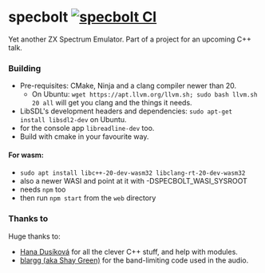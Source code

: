 # specbolt [![specbolt CI](https://github.com/mattgodbolt/specbolt/actions/workflows/ci.yml/badge.svg)](https://github.com/mattgodbolt/specbolt/actions/workflows/ci.yml)

Yet another ZX Spectrum Emulator. Part of a project for an upcoming C++ talk.

### Building

- Pre-requisites: CMake, Ninja and a clang compiler newer than 20.
    - On Ubuntu: `wget https://apt.llvm.org/llvm.sh; sudo bash llvm.sh 20 all` will get you clang and the things it
      needs.
- LibSDL's development headers and dependencies: `sudo apt-get install libsdl2-dev` on Ubuntu.
- for the console app `libreadline-dev` too.
- Build with cmake in your favourite way.

#### For wasm:

- `sudo apt install libc++-20-dev-wasm32 libclang-rt-20-dev-wasm32`
- also a newer WASI and point at it with -DSPECBOLT_WASI_SYSROOT
- needs `npm` too
- then run `npm start` from the `web` directory


### Thanks to

Huge thanks to:

- [Hana Dusíková](https://github.com/hanickadot) for all the clever C++ stuff, and help with modules.
- [blargg (aka Shay Green)](http://www.slack.net/~ant/) for the band-limiting code used in the audio.
